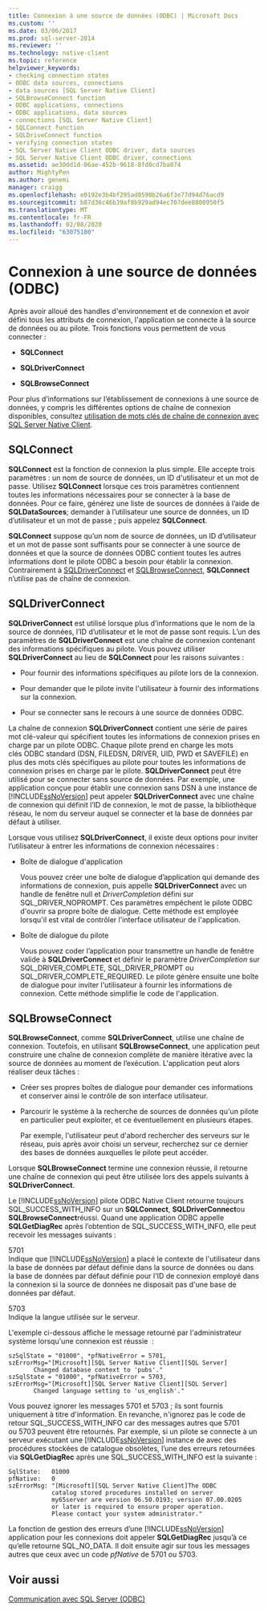 ```yaml
---
title: Connexion à une source de données (ODBC) | Microsoft Docs
ms.custom: ''
ms.date: 03/06/2017
ms.prod: sql-server-2014
ms.reviewer: ''
ms.technology: native-client
ms.topic: reference
helpviewer_keywords:
- checking connection states
- ODBC data sources, connections
- data sources [SQL Server Native Client]
- SQLBrowseConnect function
- ODBC applications, connections
- ODBC applications, data sources
- connections [SQL Server Native Client]
- SQLConnect function
- SQLDriveConnect function
- verifying connection states
- SQL Server Native Client ODBC driver, data sources
- SQL Server Native Client ODBC driver, connections
ms.assetid: ae30dd1d-06ae-452b-9618-8fd8cd7ba074
author: MightyPen
ms.author: genemi
manager: craigg
ms.openlocfilehash: e0192e3b4bf295ad0590b26a6f3e77d94d76acd9
ms.sourcegitcommit: b87d36c46b39af8b929ad94ec707dee8800950f5
ms.translationtype: MT
ms.contentlocale: fr-FR
ms.lasthandoff: 02/08/2020
ms.locfileid: "63075180"
---
```

# <a name="connecting-to-a-data-source-odbc"></a>Connexion à une source de données (ODBC)
  Après avoir alloué des handles d'environnement et de connexion et avoir défini tous les attributs de connexion, l'application se connecte à la source de données ou au pilote. Trois fonctions vous permettent de vous connecter :  
  
-   **SQLConnect**  
  
-   **SQLDriverConnect**  
  
-   **SQLBrowseConnect**  
  
 Pour plus d’informations sur l’établissement de connexions à une source de données, y compris les différentes options de chaîne de connexion disponibles, consultez [utilisation de mots clés de chaîne de connexion avec SQL Server Native Client](../native-client/applications/using-connection-string-keywords-with-sql-server-native-client.md).  
  
## <a name="sqlconnect"></a>SQLConnect  
 **SQLConnect** est la fonction de connexion la plus simple. Elle accepte trois paramètres : un nom de source de données, un ID d'utilisateur et un mot de passe. Utilisez **SQLConnect** lorsque ces trois paramètres contiennent toutes les informations nécessaires pour se connecter à la base de données. Pour ce faire, générez une liste de sources de données à l’aide de **SQLDataSources**; demander à l’utilisateur une source de données, un ID d’utilisateur et un mot de passe ; puis appelez **SQLConnect**.  
  
 **SQLConnect** suppose qu’un nom de source de données, un ID d’utilisateur et un mot de passe sont suffisants pour se connecter à une source de données et que la source de données ODBC contient toutes les autres informations dont le pilote ODBC a besoin pour établir la connexion. Contrairement à [SQLDriverConnect](../native-client-odbc-api/sqldriverconnect.md) et [SQLBrowseConnect](../native-client-odbc-api/sqlbrowseconnect.md), **SQLConnect** n’utilise pas de chaîne de connexion.  
  
## <a name="sqldriverconnect"></a>SQLDriverConnect  
 **SQLDriverConnect** est utilisé lorsque plus d’informations que le nom de la source de données, l’ID d’utilisateur et le mot de passe sont requis. L’un des paramètres de **SQLDriverConnect** est une chaîne de connexion contenant des informations spécifiques au pilote. Vous pouvez utiliser **SQLDriverConnect** au lieu de **SQLConnect** pour les raisons suivantes :  
  
-   Pour fournir des informations spécifiques au pilote lors de la connexion.  
  
-   Pour demander que le pilote invite l'utilisateur à fournir des informations sur la connexion.  
  
-   Pour se connecter sans le recours à une source de données ODBC.  
  
 La chaîne de connexion **SQLDriverConnect** contient une série de paires mot clé-valeur qui spécifient toutes les informations de connexion prises en charge par un pilote ODBC. Chaque pilote prend en charge les mots clés ODBC standard (DSN, FILEDSN, DRIVER, UID, PWD et SAVEFILE) en plus des mots clés spécifiques au pilote pour toutes les informations de connexion prises en charge par le pilote. **SQLDriverConnect** peut être utilisé pour se connecter sans source de données. Par exemple, une application conçue pour établir une connexion sans DSN à une instance de [!INCLUDE[ssNoVersion](../../includes/ssnoversion-md.md)] peut appeler **SQLDriverConnect** avec une chaîne de connexion qui définit l’ID de connexion, le mot de passe, la bibliothèque réseau, le nom du serveur auquel se connecter et la base de données par défaut à utiliser.  
  
 Lorsque vous utilisez **SQLDriverConnect**, il existe deux options pour inviter l’utilisateur à entrer les informations de connexion nécessaires :  
  
-   Boîte de dialogue d'application  
  
     Vous pouvez créer une boîte de dialogue d’application qui demande des informations de connexion, puis appelle **SQLDriverConnect** avec un handle de fenêtre null et *DriverCompletion* défini sur SQL_DRIVER_NOPROMPT. Ces paramètres empêchent le pilote ODBC d'ouvrir sa propre boîte de dialogue. Cette méthode est employée lorsqu'il est vital de contrôler l'interface utilisateur de l'application.  
  
-   Boîte de dialogue du pilote  
  
     Vous pouvez coder l’application pour transmettre un handle de fenêtre valide à **SQLDriverConnect** et définir le paramètre *DriverCompletion* sur SQL_DRIVER_COMPLETE, SQL_DRIVER_PROMPT ou SQL_DRIVER_COMPLETE_REQUIRED. Le pilote génère ensuite une boîte de dialogue pour inviter l'utilisateur à fournir les informations de connexion. Cette méthode simplifie le code de l'application.  
  
## <a name="sqlbrowseconnect"></a>SQLBrowseConnect  
 **SQLBrowseConnect**, comme **SQLDriverConnect**, utilise une chaîne de connexion. Toutefois, en utilisant **SQLBrowseConnect**, une application peut construire une chaîne de connexion complète de manière itérative avec la source de données au moment de l’exécution. L'application peut alors réaliser deux tâches :  
  
-   Créer ses propres boîtes de dialogue pour demander ces informations et conserver ainsi le contrôle de son interface utilisateur.  
  
-   Parcourir le système à la recherche de sources de données qu'un pilote en particulier peut exploiter, et ce éventuellement en plusieurs étapes.  
  
     Par exemple, l'utilisateur peut d'abord rechercher des serveurs sur le réseau, puis après avoir choisi un serveur, recherchez sur ce dernier des bases de données auxquelles le pilote peut accéder.  
  
 Lorsque **SQLBrowseConnect** termine une connexion réussie, il retourne une chaîne de connexion qui peut être utilisée lors des appels suivants à **SQLDriverConnect**.  
  
 Le [!INCLUDE[ssNoVersion](../../includes/ssnoversion-md.md)] pilote ODBC Native Client retourne toujours SQL_SUCCESS_WITH_INFO sur un **SQLConnect**, **SQLDriverConnect**ou **SQLBrowseConnect**réussi. Quand une application ODBC appelle **SQLGetDiagRec** après l’obtention de SQL_SUCCESS_WITH_INFO, elle peut recevoir les messages suivants :  
  
 5701  
 Indique que [!INCLUDE[ssNoVersion](../../includes/ssnoversion-md.md)] a placé le contexte de l'utilisateur dans la base de données par défaut définie dans la source de données ou dans la base de données par défaut définie pour l'ID de connexion employé dans la connexion si la source de données ne disposait pas d'une base de données par défaut.  
  
 5703  
 Indique la langue utilisée sur le serveur.  
  
 L'exemple ci-dessous affiche le message retourné par l'administrateur système lorsqu'une connexion est réussie  :  
  
```  
szSqlState = "01000", *pfNativeError = 5701,  
szErrorMsg="[Microsoft][SQL Server Native Client][SQL Server]  
       Changed database context to 'pubs'."  
szSqlState = "01000", *pfNativeError = 5703,  
szErrorMsg="[Microsoft][SQL Server Native Client][SQL Server]  
       Changed language setting to 'us_english'."  
```  
  
 Vous pouvez ignorer les messages 5701 et 5703 ; ils sont fournis uniquement à titre d'information. En revanche, n'ignorez pas le code de retour SQL_SUCCESS_WITH_INFO car des messages autres que 5701 ou 5703 peuvent être retournés. Par exemple, si un pilote se connecte à un serveur exécutant une [!INCLUDE[ssNoVersion](../../includes/ssnoversion-md.md)] instance de avec des procédures stockées de catalogue obsolètes, l’une des erreurs retournées via **SQLGetDiagRec** après une SQL_SUCCESS_WITH_INFO est la suivante :  
  
```  
SqlState:   01000  
pfNative:   0  
szErrorMsg: "[Microsoft][SQL Server Native Client]The ODBC  
            catalog stored procedures installed on server  
            my65server are version 06.50.0193; version 07.00.0205  
            or later is required to ensure proper operation.  
            Please contact your system administrator."  
```  
  
 La fonction de gestion des erreurs d’une [!INCLUDE[ssNoVersion](../../includes/ssnoversion-md.md)] application pour les connexions doit appeler **SQLGetDiagRec** jusqu’à ce qu’elle retourne SQL_NO_DATA. Il doit ensuite agir sur tous les messages autres que ceux avec un code *pfNative* de 5701 ou 5703.  
  
## <a name="see-also"></a>Voir aussi  
 [Communication avec SQL Server &#40;ODBC&#41;](communicating-with-sql-server-odbc.md)  
  
  
